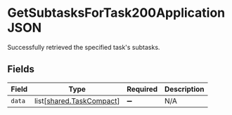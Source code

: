 # GetSubtasksForTask200ApplicationJSON

Successfully retrieved the specified task's subtasks.


## Fields

| Field                                                          | Type                                                           | Required                                                       | Description                                                    |
| -------------------------------------------------------------- | -------------------------------------------------------------- | -------------------------------------------------------------- | -------------------------------------------------------------- |
| `data`                                                         | list[[shared.TaskCompact](../../models/shared/taskcompact.md)] | :heavy_minus_sign:                                             | N/A                                                            |